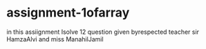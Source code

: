 # assignment-1ofarray
in this assiignment Isolve 12 question given byrespected teacher sir HamzaAlvi and miss ManahilJamil
